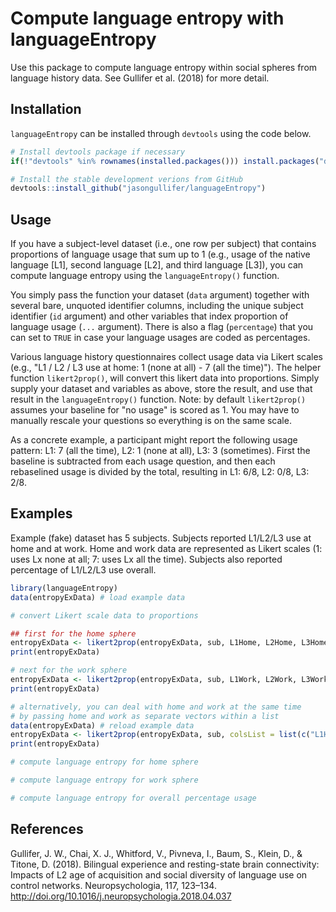 Compute language entropy with languageEntropy
===============

Use this package to compute language entropy within social spheres from language history data. See Gullifer et al. (2018) for more detail.

Installation
------------

`languageEntropy` can be installed through `devtools` using the code below.

```r
# Install devtools package if necessary
if(!"devtools" %in% rownames(installed.packages())) install.packages("devtools")

# Install the stable development verions from GitHub
devtools::install_github("jasongullifer/languageEntropy")
```

Usage
-----

If you have a subject-level dataset (i.e., one row per subject) that contains proportions of language usage that sum up to 1 (e.g., usage of the native language [L1], second language [L2], and third language [L3]), you can compute language entropy using the `languageEntropy()` function. 

You simply pass the function your dataset (`data` argument) together with several bare, unquoted identifier columns, including the unique subject identifier (`id` argument) and other variables that index proportion of language usage (`...` argument). There is also a flag (`percentage`) that you can set to `TRUE` in case your language usages are coded as percentages.

Various language history questionnaires collect usage data via Likert scales (e.g., "L1 / L2 / L3 use at home: 1 (none at all) - 7 (all the time)"). The helper function `likert2prop()`, will convert this likert data into proportions. Simply supply your dataset and variables as above, store the result, and use that result in the `languageEntropy()` function. Note: by default `likert2prop()` assumes your baseline for "no usage" is scored as 1. You may have to manually rescale your questions so everything is on the same scale. 

As a concrete example, a participant might report the following usage pattern: L1: 7 (all the time), L2: 1 (none at all), L3: 3 (sometimes). First the baseline is subtracted from each usage question, and then each rebaselined usage is divided by the total, resulting in L1: 6/8, L2: 0/8, L3: 2/8.  



Examples
--------
Example (fake) dataset has 5 subjects. Subjects reported L1/L2/L3 use at home and at work. Home and work data are represented as Likert scales (1: uses Lx none at all; 7: uses Lx all the time). Subjects also reported percentage of L1/L2/L3 use overall. 

```r
library(languageEntropy)
data(entropyExData) # load example data

# convert Likert scale data to proportions

## first for the home sphere
entropyExData <- likert2prop(entropyExData, sub, L1Home, L2Home, L3Home)
print(entropyExData)

# next for the work sphere
entropyExData <- likert2prop(entropyExData, sub, L1Work, L2Work, L3Work)
print(entropyExData)

# alternatively, you can deal with home and work at the same time
# by passing home and work as separate vectors within a list
data(entropyExData) # reload example data
entropyExData <- likert2prop(entropyExData, sub, colsList = list(c("L1Home", "L2Home", "L3Home"), c("L1Work", "L2Work", "L3Work")))
print(entropyExData)

# compute language entropy for home sphere

# compute language entropy for work sphere

# compute language entropy for overall percentage usage

```


References
----------
Gullifer, J. W., Chai, X. J., Whitford, V., Pivneva, I., Baum, S., Klein, D., & Titone, D. (2018). Bilingual experience and resting-state brain connectivity: Impacts of L2 age of acquisition and social diversity of language use on control networks. Neuropsychologia, 117, 123–134. http://doi.org/10.1016/j.neuropsychologia.2018.04.037

